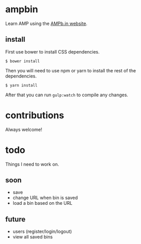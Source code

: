 # ampbin

Learn AMP using the [AMPb.in website](https://ampb.in).

## install

First use bower to install CSS dependencies.

```shell
$ bower install
```

Then you will need to use npm or yarn to install the rest of the dependencies.

```shell
$ yarn install
```

After that you can run `gulp:watch` to compile any changes.

# contributions

Always welcome!

# todo

Things I need to work on.

## soon

* save
* change URL when bin is saved
* load a bin based on the URL

## future

* users (register/login/logout)
* view all saved bins
